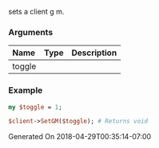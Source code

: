 sets a client g m.
### Arguments
**Name**|**Type**|**Description**
:---|:---|:---
toggle||

### Example

```perl
my $toggle = 1;

$client->SetGM($toggle); # Returns void
```


Generated On 2018-04-29T00:35:14-07:00